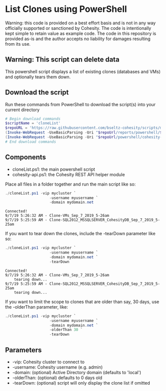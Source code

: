 # List Clones using PowerShell

Warning: this code is provided on a best effort basis and is not in any way officially supported or sanctioned by Cohesity. The code is intentionally kept simple to retain value as example code. The code in this repository is provided as-is and the author accepts no liability for damages resulting from its use.

## Warning: This script can delete data

This powershell script displays a list of existing clones (databases and VMs) and optionally tears them down.

## Download the script

Run these commands from PowerShell to download the script(s) into your current directory

```powershell
# Begin download commands
$scriptName = 'cloneList'
$repoURL = 'https://raw.githubusercontent.com/bseltz-cohesity/scripts/master'
(Invoke-WebRequest -UseBasicParsing -Uri "$repoUrl/reports/powershell/$scriptName/$scriptName.ps1").content | Out-File "$scriptName.ps1"; (Get-Content "$scriptName.ps1") | Set-Content "$scriptName.ps1"
(Invoke-WebRequest -UseBasicParsing -Uri "$repoUrl/powershell/cohesity-api/cohesity-api.ps1").content | Out-File cohesity-api.ps1; (Get-Content cohesity-api.ps1) | Set-Content cohesity-api.ps1
# End download commands
```

## Components

* cloneList.ps1: the main powershell script
* cohesity-api.ps1: the Cohesity REST API helper module

Place all files in a folder together and run the main script like so:

```powershell
./cloneList.ps1 -vip mycluster `
                    -username myusername `
                    -domain mydomain.net
```

```text
Connected!
9/7/19 5:26:32 AM - Clone-VMs_Sep_7_2019_5-26am
9/7/19 5:25:59 AM - Clone-SQL2012_MSSQLSERVER_CohesityDB_Sep_7_2019_5-25am
```

If you want to tear down the clones, include the -tearDown parameter like so:

```powershell
./cloneList.ps1 -vip mycluster `
                    -username myusername `
                    -domain mydomain.net `
                    -tearDown
```

```text
Connected!
9/7/19 5:26:32 AM - Clone-VMs_Sep_7_2019_5-26am
    tearing down...
9/7/19 5:25:59 AM - Clone-SQL2012_MSSQLSERVER_CohesityDB_Sep_7_2019_5-25am
    tearing down...
```

If you want to limit the scope to clones that are older than say, 30 days, use the -olderThan parameter, like:

```powershell
./cloneList.ps1 -vip mycluster `
                    -username myusername `
                    -domain mydomain.net `
                    -olderThan 30 `
                    -tearDown
```

## Parameters

* -vip: Cohesity cluster to connect to
* -username: Cohesity username (e.g. admin)
* -domain: (optional) Active Directory domain (defaults to 'local')
* -olderThan: (optional) defaults to 0 days old
* -tearDown: (optional) script will only display the clone list if omitted
